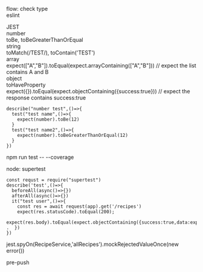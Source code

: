 flow: check type  
eslint  

JEST  
number  
toBe, toBeGreaterThanOrEqual  
string  
toMatch(/TEST/), toContain('TEST')  
array  
expect(["A","B"]).toEqual(expect.arrayContaining(["A","B"])) // expect the list contains A and B  
object  
toHaveProperty
expect({}).toEqual(expect.objectContaining({success:true})) // expect the response contains success:true

```
describe("number test",()=>{
  test("test name",()=>{
    expect(number).toBe(12)
  }
  test("test name2",()=>{
    expect(number).toBeGreaterThanOrEqual(12)
  }
})

```


npm run test -- --coverage 

node: supertest
```
const requst = require("supertest")
describe('test',()=>{
  beforeAll(async()=>{})
  afterAll(async()=>{})
  it("test user",()=>{
    const res = await request(app).get('/recipes')
    expect(res.statusCode).toEqual(200);
    expect(res.body).toEqual(expect.objectContaining({success:true,data:expect.any(Object)}))
.  })
})
```
jest.spyOn(RecipeService,'allRecipes').mockRejectedValueOnce(new error())

pre-push
